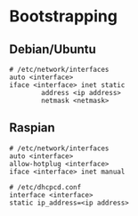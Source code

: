 # Bootstrapping
## Debian/Ubuntu
```
# /etc/network/interfaces
auto <interface>
iface <interface> inet static
        address <ip address>
        netmask <netmask>
```

## Raspian
```
# /etc/network/interfaces
auto <interface>
allow-hotplug <interface>
iface <interface> inet manual
```

```
# /etc/dhcpcd.conf
interface <interface>
static ip_address=<ip address>
```
